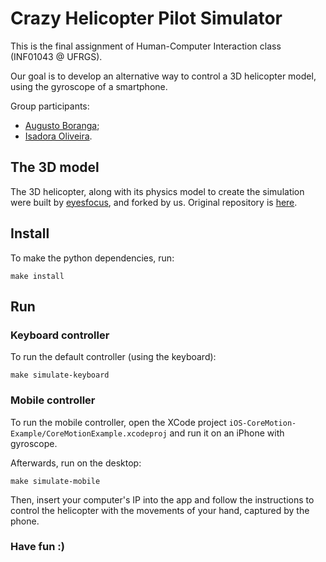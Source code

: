# Crazy Helicopter Pilot Simulator

This is the final assignment of Human-Computer Interaction class (INF01043 @ UFRGS).

Our goal is to develop an alternative way to control a 3D helicopter model, using the gyroscope of a smartphone.

Group participants:

- [Augusto Boranga](https://github.com/gutoboranga/);
- [Isadora Oliveira](https://github.com/isadorasop).

## The 3D model

The 3D helicopter, along with its physics model to create the simulation were built by [eyesfocus](https://github.com/eyesfocus), and forked by us. Original repository is [here](https://github.com/eyesfocus/HeliCop).

## Install

To make the python dependencies, run:

```
make install
```

## Run

### Keyboard controller

To run the default controller (using the keyboard):

```
make simulate-keyboard
```

### Mobile controller

To run the mobile controller, open the XCode project `iOS-CoreMotion-Example/CoreMotionExample.xcodeproj` and run it on an iPhone with gyroscope.

Afterwards, run on the desktop:

```
make simulate-mobile
```

Then, insert your computer's IP into the app and follow the instructions to control the helicopter with the movements of your hand, captured by the phone.

### Have fun :)
